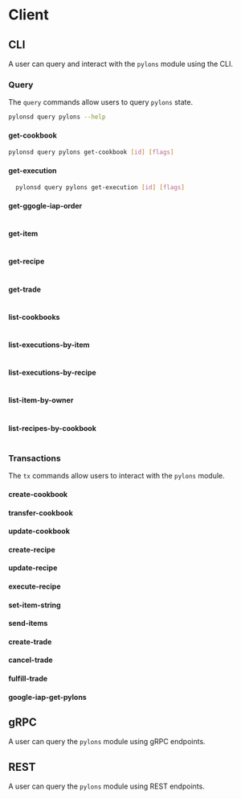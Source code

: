 <!--
order: 6
-->

# Client


## CLI

A user can query and interact with the `pylons` module using the CLI.

### Query

The `query` commands allow users to query `pylons` state.

```bash
pylonsd query pylons --help
```

#### get-cookbook

```bash
pylonsd query pylons get-cookbook [id] [flags]
```

#### get-execution

```bash
  pylonsd query pylons get-execution [id] [flags]
```

#### get-ggogle-iap-order

```bash

```


#### get-item

```bash

```


#### get-recipe

```bash

```


#### get-trade

```bash

```


#### list-cookbooks

```bash

```

#### list-executions-by-item

```bash

```


#### list-executions-by-recipe

```bash

```


#### list-item-by-owner

```bash

```


#### list-recipes-by-cookbook

```bash

```

### Transactions

The `tx` commands allow users to interact with the `pylons` module.

#### create-cookbook

#### transfer-cookbook

#### update-cookbook

#### create-recipe

#### update-recipe

#### execute-recipe

#### set-item-string

#### send-items

#### create-trade

#### cancel-trade

#### fulfill-trade

#### google-iap-get-pylons



## gRPC

A user can query the `pylons` module using gRPC endpoints.


## REST

A user can query the `pylons` module using REST endpoints.


